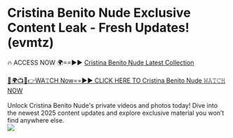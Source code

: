 # Cristina Benito Nude Exclusive Content Leak - Fresh Updates! (evmtz)

🔥 ACCESS NOW 🌍==►► <a href="https://tinyurl.com/2mz8nhtm" rel="nofollow">Cristina Benito Nude Latest Collection</a>
<br><br>
[🔴🌍📺📱👉WA𝚃CH Now==►► CLICK HERE TO Cristina Benito Nude 𝚆𝙰𝚃𝙲𝙷 NOW](https://tinyurl.com/2mz8nhtm)
<br><br>
Unlock Cristina Benito Nude's private videos and photos today! Dive into the newest 2025 content updates and explore exclusive material you won’t find anywhere else.
<br>
<a href="https://tinyurl.com/2mz8nhtm" rel="nofollow" data-target="animated-image.originalLink"><img src="https://camo.githubusercontent.com/8a4f000d20f83aca3bf7ec5f350d767afa0574a8a352519fd8cfa583a6f93a33/68747470733a2f2f692e696d6775722e636f6d2f644a486b345a712e676966" data-canonical-src="https://i.imgur.com/dJHk4Zq.gif" style="max-width: 100%; display: inline-block;" data-target="animated-image.originalImage"></a>
<br>
